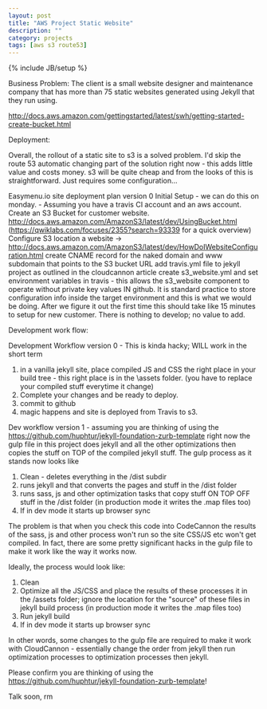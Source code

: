 ```yaml
---
layout: post
title: "AWS Project Static Website"
description: ""
category: projects
tags: [aws s3 route53]
---
```

{% include JB/setup %}


Business Problem: 
The client is a small website designer and maintenance company that has more than 75 static websites generated using Jekyll that they run using.

http://docs.aws.amazon.com/gettingstarted/latest/swh/getting-started-create-bucket.html

Deployment:

Overall, the rollout of a static site to s3 is a solved problem. I'd skip the route 53 automatic changing part of the solution right now - this adds little value and costs money. s3 will be quite cheap and from the looks of this is straightforward. Just requires some configuration...

Easymenu.io site deployment plan version 0
Initial Setup - we can do this on monday. - Assuming you have a travis CI account and an aws account. 
Create an S3 Bucket for customer website. http://docs.aws.amazon.com/AmazonS3/latest/dev/UsingBucket.html (https://qwiklabs.com/focuses/2355?search=93339 for a quick overview)
Configure S3 location a website -> http://docs.aws.amazon.com/AmazonS3/latest/dev/HowDoIWebsiteConfiguration.html
create CNAME record for the naked domain and www subdomain that points to the S3 bucket URL
add travis.yml file to jekyll project as outlined in the cloudcannon article
create s3_website.yml and set environment variables in travis - this allows the s3_website component to operate without private key values IN github. It is standard practice to store configuration info inside the target environment and this is what we would be doing.
After we figure it out the first time this should take like 15 minutes to setup for new customer. There is nothing to develop; no value to add.

Development work flow:

Development Workflow version 0 - This is kinda hacky; WILL work in the short term

1. in a vanilla jekyll site, place compiled JS and CSS the right place in your build tree - this right place is in the \assets folder. (you have to replace your compiled stuff everytime it change) 
2. Complete your changes and be ready to deploy. 
3. commit to github
4. magic happens and site is deployed from Travis to s3.

Dev workflow version 1 - 
assuming you are thinking of using the  https://github.com/huphtur/jekyll-foundation-zurb-template right now the gulp file in this project does jekyll and all the other optimizations then copies the stuff on TOP of the compiled jekyll stuff. The gulp process as it stands now looks like

1. Clean - deletes everything in the /dist subdir
2. runs jekyll and that converts the pages and stuff in the /dist folder
3. runs sass, js and other optimization tasks that copy stuff ON TOP OFF stuff in the /dist folder (in production mode it writes the .map files too)
4. If in dev mode it starts up browser sync

The problem is that when you check this code into CodeCannon the results of the sass, js and other process won't run so the site CSS/JS etc won't get compiled. In fact, there are some pretty significant hacks in the gulp file to make it work like the way it works now.

Ideally, the process would look like:
1. Clean
2. Optimize all the JS/CSS and place the results of these processes it in the /assets folder; ignore the location for the "source" of these files in jekyll build process  (in production mode it writes the .map files too)
3. Run jekyll build
4. If in dev mode it starts up browser sync

In other words, some changes to the gulp file are required to make it work with CloudCannon - essentially change the order from jekyll then run optimization processes to optimization processes then jekyll.

Please confirm you are thinking of using the https://github.com/huphtur/jekyll-foundation-zurb-template!

Talk soon,
rm